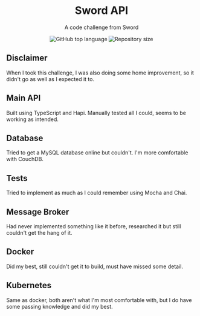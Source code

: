 <h1 align="center">
  Sword API<br>
</h1>

<p align="center">A code challenge from Sword</p>

<p align="center">
  <img alt="GitHub top language" src="https://img.shields.io/github/languages/top/JohnnyOak85/oak-server.svg">

  <img alt="Repository size" src="https://img.shields.io/github/repo-size/JohnnyOak85/oak-server.svg">
</p>

## Disclaimer

When I took this challenge, I was also doing some home improvement, so it didn't go as well as I expected it to.

## Main API

Built using TypeScript and Hapi. Manually tested all I could, seems to be working as intended.

## Database

Tried to get a MySQL database online but couldn't. I'm more comfortable with CouchDB.

## Tests

Tried to implement as much as I could remember using Mocha and Chai.

## Message Broker

Had never implemented something like it before, researched it but still couldn't get the hang of it.

## Docker

Did my best, still couldn't get it to build, must have missed some detail.

## Kubernetes

Same as docker, both aren't what I'm most comfortable with, but I do have some passing knowledge and did my best.
